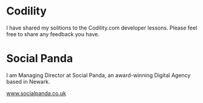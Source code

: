 # Codility

I have shared my solitions to the Codility.com developer lessons. Please feel free to share any feedback you have.

# Social Panda

I am Managing Director at Social Panda, an award-winning Digital Agency based in Newark.

www.socialpanda.co.uk
